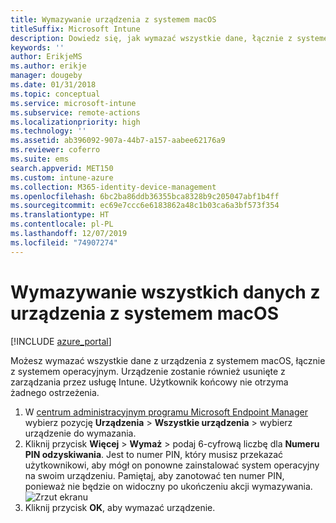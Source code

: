 ```yaml
---
title: Wymazywanie urządzenia z systemem macOS
titleSuffix: Microsoft Intune
description: Dowiedz się, jak wymazać wszystkie dane, łącznie z systemem operacyjnym, z urządzenia z systemem macOS.
keywords: ''
author: ErikjeMS
ms.author: erikje
manager: dougeby
ms.date: 01/31/2018
ms.topic: conceptual
ms.service: microsoft-intune
ms.subservice: remote-actions
ms.localizationpriority: high
ms.technology: ''
ms.assetid: ab396092-907a-44b7-a157-aabee62176a9
ms.reviewer: coferro
ms.suite: ems
search.appverid: MET150
ms.custom: intune-azure
ms.collection: M365-identity-device-management
ms.openlocfilehash: 6bc2ba86ddb36355bca8328b9c205047abf1b4ff
ms.sourcegitcommit: ec69e7ccc6e6183862a48c1b03ca6a3bf573f354
ms.translationtype: HT
ms.contentlocale: pl-PL
ms.lasthandoff: 12/07/2019
ms.locfileid: "74907274"
---
```

# <a name="erase-all-data-from-a-macos-device"></a>Wymazywanie wszystkich danych z urządzenia z systemem macOS

[!INCLUDE [azure_portal](../includes/azure_portal.md)]

Możesz wymazać wszystkie dane z urządzenia z systemem macOS, łącznie z systemem operacyjnym. Urządzenie zostanie również usunięte z zarządzania przez usługę Intune. Użytkownik końcowy nie otrzyma żadnego ostrzeżenia.

1. W [centrum administracyjnym programu Microsoft Endpoint Manager](https://go.microsoft.com/fwlink/?linkid=2109431) wybierz pozycję **Urządzenia** > **Wszystkie urządzenia** > wybierz urządzenie do wymazania.
2. Kliknij przycisk **Więcej** > **Wymaż** > podaj 6-cyfrową liczbę dla **Numeru PIN odzyskiwania**. Jest to numer PIN, który musisz przekazać użytkownikowi, aby mógł on ponowne zainstalować system operacyjny na swoim urządzeniu. Pamiętaj, aby zanotować ten numer PIN, ponieważ nie będzie on widoczny po ukończeniu akcji wymazywania.
![Zrzut ekranu](./media/device-erase/providepin.png)
3. Kliknij przycisk **OK**, aby wymazać urządzenie.
